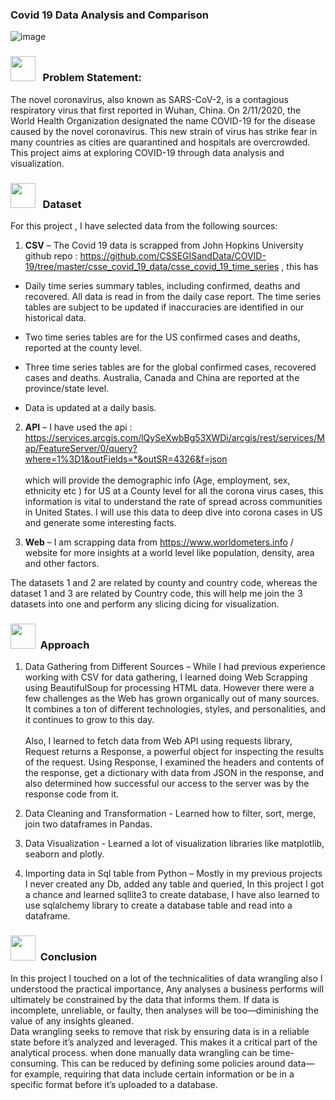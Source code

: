 ### Covid 19 Data Analysis and Comparison
![image](https://user-images.githubusercontent.com/13950516/162676269-ab24f4ed-7089-44de-bc64-64c2ae6b0710.png)


### <img src="https://user-images.githubusercontent.com/13950516/162672483-4d953e53-2d6b-49d6-81ba-e7daa4a54351.png" width="40" height="40" /> &nbsp; Problem Statement:
The novel coronavirus, also known as SARS-CoV-2, is a contagious respiratory virus that first reported in Wuhan, China. On 2/11/2020, the World Health Organization designated the name COVID-19 for the disease caused by the novel coronavirus. This new strain of virus has strike fear in many countries as cities are quarantined and hospitals are overcrowded. 
This project aims at exploring COVID-19 through data analysis and visualization.


### <img src="https://user-images.githubusercontent.com/13950516/162672846-869bf047-63a7-489f-9b33-4f4a3beab1b2.png" width="40" height="40" /> &nbsp; Dataset
For this project , I have selected data from the following sources:

1.	**CSV** – The Covid 19 data is scrapped from John Hopkins University github repo : https://github.com/CSSEGISandData/COVID-19/tree/master/csse_covid_19_data/csse_covid_19_time_series , this has 

  - Daily time series summary tables, including confirmed, deaths and recovered. All data is read in from the daily case report. The time series tables are subject to be updated if inaccuracies are identified in our historical data.
  
  - Two time series tables are for the US confirmed cases and deaths, reported at the county level.
  
  - Three time series tables are for the global confirmed cases, recovered cases and deaths. Australia, Canada and China are reported at the province/state level.
  
  - Data is updated at a daily basis.

2.	**API** – I have used the api : https://services.arcgis.com/lQySeXwbBg53XWDi/arcgis/rest/services/Map/FeatureServer/0/query?where=1%3D1&outFields=*&outSR=4326&f=json <br/> <br/> which will provide the demographic info (Age, employment, sex, ethnicity etc ) for US at a County level for all the corona virus cases, this  information is vital to understand the rate of spread across communities in United States. I will use this data to deep dive into corona cases in US and generate some interesting facts.

3.	**Web** – I am scrapping data from https://www.worldometers.info / website for more insights at a world level like population, density, area and other factors.

 
The datasets 1 and 2 are related by county and country code, whereas the dataset 1 and 3 are related by Country code, this will help me join the 3 datasets into one and perform any slicing dicing for visualization.


### <img src="https://user-images.githubusercontent.com/13950516/162673345-5ea37d71-b9e4-47b7-aa6e-c43921d7b2d0.png" width="40" height="40" />&nbsp; Approach

1. Data Gathering from Different Sources – While I had previous experience working with CSV for data gathering, I learned doing Web Scrapping using BeautifulSoup for processing HTML data. However there were a few challenges as the Web has grown organically out of many sources. It combines a ton of different technologies, styles, and personalities, and it continues to grow to this day.
<br/> <br/> Also, I learned to fetch data from Web API using requests library, Request returns а Response, a powerful object for inspecting the results of the  request. Using Response, I examined the headers and contents of the response, get a dictionary with data from JSON in the response, and also determined how successful our access to the server was by the response code from it. 

2. Data Cleaning and Transformation  - Learned how to filter, sort, merge, join two dataframes in Pandas.

3. Data Visualization  - Learned a lot of visualization libraries like matplotlib, seaborn and plotly.

4. Importing data in Sql table from Python – Mostly in my previous projects I never created any Db, added any table and queried, In this project I got a chance and learned sqllite3 to create database, I have also learned to use sqlalchemy library to create a database table and read into a dataframe.


### <img src="https://user-images.githubusercontent.com/13950516/162673481-c1ce4edf-5240-43be-ae07-e7ef061be0c6.png" width="40" height="40" />&nbsp; Conclusion

In this project I touched on a lot of the technicalities of data wrangling also I understood the practical importance, Any analyses a business performs will ultimately be constrained by the data that informs them. If data is incomplete, unreliable, or faulty, then analyses will be too—diminishing the value of any insights gleaned. <br/>
Data wrangling seeks to remove that risk by ensuring data is in a reliable state before it’s analyzed and leveraged. This makes it a critical part of the analytical process. when done manually data wrangling can be time-consuming. This can be reduced by defining some policies around data—for example, requiring that data include certain information or be in a specific format before it’s uploaded to a database.



